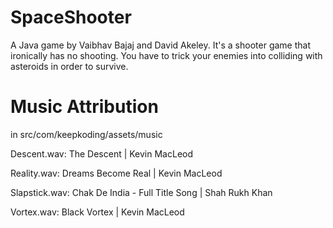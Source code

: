 # SpaceShooter

A Java game by Vaibhav Bajaj and David Akeley. It's a shooter game that ironically has no shooting. You have to trick your enemies into colliding with asteroids in order to survive.

# Music Attribution

in src/com/keepkoding/assets/music

Descent.wav: The Descent | Kevin MacLeod

Reality.wav: Dreams Become Real | Kevin MacLeod

Slapstick.wav: Chak De India - Full Title Song | Shah Rukh Khan

Vortex.wav: Black Vortex | Kevin MacLeod

